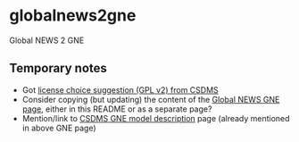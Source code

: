 # globalnews2gne
Global NEWS 2 GNE

## Temporary notes
- Got [license choice suggestion (GPL v2) from CSDMS](http://csdms.colorado.edu/wiki/Model_download_portal)
- Consider copying (but updating) the content of the [Global NEWS GNE page](https://marine.rutgers.edu/globalnews/GNE/index.htm#availability), either in this README or as a separate page?
- Mention/link to [CSDMS GNE model description](http://csdms.colorado.edu/wiki/Model:GNE) page (already mentioned in above GNE page)
